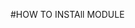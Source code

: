 #HOW TO INSTAll MODULE

```1. git clone https://github.com/JKTheRipperTH/Basic-bot-commands.git
```
